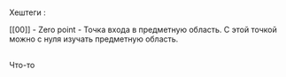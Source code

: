 #
Хештеги : 

[[00]] - Zero point - Точка входа в предметную область. С этой точкой можно с нуля изучать предметную область.

##
Что-то
